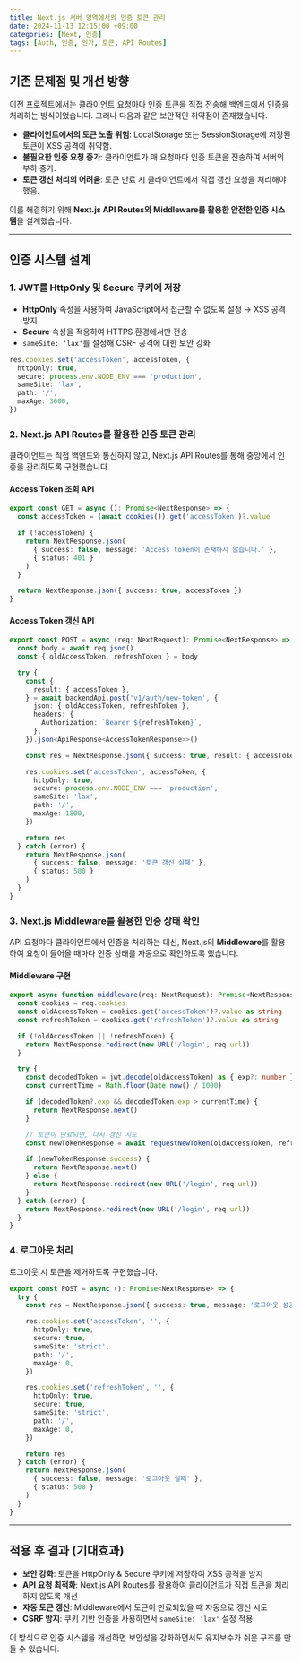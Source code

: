 ```yaml
---
title: Next.js 서버 영역에서의 인증 토큰 관리 
date: 2024-11-13 12:15:00 +09:00
categories: [Next, 인증]
tags: [Auth, 인증, 인가, 토큰, API Routes]
---
```


## 기존 문제점 및 개선 방향

이전 프로젝트에서는 클라이언트 요청마다 인증 토큰을 직접 전송해 백엔드에서 인증을 처리하는 방식이었습니다. 
그러나 다음과 같은 보안적인 취약점이 존재했습니다.
- **클라이언트에서의 토큰 노출 위험**: LocalStorage 또는 SessionStorage에 저장된 토큰이 XSS 공격에 취약함.
- **불필요한 인증 요청 증가**: 클라이언트가 매 요청마다 인증 토큰을 전송하여 서버의 부하 증가.
- **토큰 갱신 처리의 어려움**: 토큰 만료 시 클라이언트에서 직접 갱신 요청을 처리해야 했음.

이를 해결하기 위해 **Next.js API Routes와 Middleware를 활용한 안전한 인증 시스템**을 설계했습니다.

---

## 인증 시스템 설계

### 1. JWT를 HttpOnly 및 Secure 쿠키에 저장

- **HttpOnly** 속성을 사용하여 JavaScript에서 접근할 수 없도록 설정 → XSS 공격 방지
- **Secure** 속성을 적용하여 HTTPS 환경에서만 전송
- `sameSite: 'lax'`를 설정해 CSRF 공격에 대한 보안 강화

```ts
res.cookies.set('accessToken', accessToken, {
  httpOnly: true,
  secure: process.env.NODE_ENV === 'production',
  sameSite: 'lax',
  path: '/',
  maxAge: 3600,
})
```

### 2. Next.js API Routes를 활용한 인증 토큰 관리

클라이언트는 직접 백엔드와 통신하지 않고, Next.js API Routes를 통해 중앙에서 인증을 관리하도록 구현했습니다.

#### Access Token 조회 API

```ts
export const GET = async (): Promise<NextResponse> => {
  const accessToken = (await cookies()).get('accessToken')?.value

  if (!accessToken) {
    return NextResponse.json(
      { success: false, message: 'Access token이 존재하지 않습니다.' },
      { status: 401 }
    )
  }

  return NextResponse.json({ success: true, accessToken })
}
```

#### Access Token 갱신 API

```ts
export const POST = async (req: NextRequest): Promise<NextResponse> => {
  const body = await req.json()
  const { oldAccessToken, refreshToken } = body

  try {
    const {
      result: { accessToken },
    } = await backendApi.post('v1/auth/new-token', {
      json: { oldAccessToken, refreshToken },
      headers: {
        Authorization: `Bearer ${refreshToken}`,
      },
    }).json<ApiResponse<AccessTokenResponse>>()

    const res = NextResponse.json({ success: true, result: { accessToken } })

    res.cookies.set('accessToken', accessToken, {
      httpOnly: true,
      secure: process.env.NODE_ENV === 'production',
      sameSite: 'lax',
      path: '/',
      maxAge: 1800,
    })

    return res
  } catch (error) {
    return NextResponse.json(
      { success: false, message: '토큰 갱신 실패' },
      { status: 500 }
    )
  }
}
```

### 3. Next.js Middleware를 활용한 인증 상태 확인

API 요청마다 클라이언트에서 인증을 처리하는 대신, Next.js의 **Middleware**를 활용하여 요청이 들어올 때마다 인증 상태를 자동으로 확인하도록 했습니다.

#### Middleware 구현

```ts
export async function middleware(req: NextRequest): Promise<NextResponse> {
  const cookies = req.cookies
  const oldAccessToken = cookies.get('accessToken')?.value as string
  const refreshToken = cookies.get('refreshToken')?.value as string

  if (!oldAccessToken || !refreshToken) {
    return NextResponse.redirect(new URL('/login', req.url))
  }

  try {
    const decodedToken = jwt.decode(oldAccessToken) as { exp?: number }
    const currentTime = Math.floor(Date.now() / 1000)

    if (decodedToken?.exp && decodedToken.exp > currentTime) {
      return NextResponse.next()
    }

    // 토큰이 만료되면, 다시 갱신 시도
    const newTokenResponse = await requestNewToken(oldAccessToken, refreshToken)

    if (newTokenResponse.success) {
      return NextResponse.next()
    } else {
      return NextResponse.redirect(new URL('/login', req.url))
    }
  } catch (error) {
    return NextResponse.redirect(new URL('/login', req.url))
  }
}
```

### 4. 로그아웃 처리

로그아웃 시 토큰을 제거하도록 구현했습니다.

```ts
export const POST = async (): Promise<NextResponse> => {
  try {
    const res = NextResponse.json({ success: true, message: '로그아웃 성공' })

    res.cookies.set('accessToken', '', {
      httpOnly: true,
      secure: true,
      sameSite: 'strict',
      path: '/',
      maxAge: 0,
    })

    res.cookies.set('refreshToken', '', {
      httpOnly: true,
      secure: true,
      sameSite: 'strict',
      path: '/',
      maxAge: 0,
    })

    return res
  } catch (error) {
    return NextResponse.json(
      { success: false, message: '로그아웃 실패' },
      { status: 500 }
    )
  }
}
```

---

## 적용 후 결과 (기대효과)

- **보안 강화**: 토큰을 HttpOnly & Secure 쿠키에 저장하여 XSS 공격을 방지
- **API 요청 최적화**: Next.js API Routes를 활용하여 클라이언트가 직접 토큰을 처리하지 않도록 개선
- **자동 토큰 갱신**: Middleware에서 토큰이 만료되었을 때 자동으로 갱신 시도
- **CSRF 방지**: 쿠키 기반 인증을 사용하면서 `sameSite: 'lax'` 설정 적용

이 방식으로 인증 시스템을 개선하면 보안성을 강화하면서도 유지보수가 쉬운 구조를 만들 수 있습니다.
